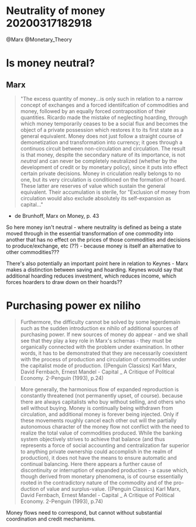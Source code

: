 Neutrality of money 20200317182918
==================================

@Marx
@Monetary_Theory

# Is money neutral?

## Marx
>"The excess quantity of money...is only such in relation to a narrow concept of exchanges and a forced identiifcation of commodities and money, followed by an equally forced contraposition of their quantities. Ricardo made the mistake of neglecting hoarding, through which money temporarily ceases to be a social flux and becomes the object of a private possession which restores it to its first state as a general equivalent. Money does not just follow a straight course of demonetization and transformation into currency; it goes through a continuos circuit between non-circulation and circulation. The result is that money, despite the secondary nature of its importance, is not *neutral* and can never be completely neutralized (whether by the development of credit or by monetary policy), since it puts into effect certain private decisions. Money in criculation really belongs to no one, but its very circulation is conditioned on the formation of hoard. These latter are reserves of value which sustain the general equivalent. Their accumulation is sterile, for "Exclusion of money from circulation would also exclude absolutely its self-expansion as capital..."

- de Brunhoff, Marx on Money, p. 43

So here money isn't neutral - where neutrality is defined as being a state moved through in the essential transformation of one commodity into another that has no effect on the prices of those commodities and decisions to produce/exchange, etc (??) - because money is itself an alternative to other commodities???

There's also potentially an important point here in relation to Keynes - Marx makes a distinction between saving and hoarding. Keynes would say that additional hoarding reduces investment, which reduces income, which forces hoarders to draw down on their hoards??


# Purchasing power ex niliho

> Furthermore, the difficulty   cannot be solved by some legerdemain such as the sudden introduction   ex nihilo of additional sources of purchasing power. If new sources of   money do appear - and we shall see that they play a key role in Marx's   schemas - they must be organically connected with the problem under   examination. In other words, it has to be demonstrated that they are   necessarily coexistent with the process of production and circulation of   commodities under the capitalist mode of production. 
((Penguin Classics) Karl Marx, David Fernbach, Ernest Mandel - Capital _ A Critique of Political Economy. 2-Penguin (1993), p.24)


> More generally, the harmonious flow of expanded reproduction is   constantly threatened (not permanently upset, of course). because there   are always capitalists who buy without selling, and others who sell   without buying. Money is continually being withdrawn from circulation,   and additional money is forever being injected. Only if these movements   roughly cancel each other out will the partially autonomous character   of the money flow not conflict with the need to realize the total value   of commodities produced. While the banking system objectively strives   to achieve that balance (and thus represents a force of social accounting   and centralization far superior to anything private ownership could   accomplish in the realm of production), it does not have the means to   ensure automatic and continual balancing. Here there appears a further   cause of discontinuity or interruption of expanded production - a cause   which, though derived from monetary phenomena, is of course essentially   rooted in the contradictory nature of the commodity and of the pro-  duction of value and surplus-value. 
((Penguin Classics) Karl Marx, David Fernbach, Ernest Mandel - Capital _ A Critique of Political Economy. 2-Penguin (1993), p.74)

Money flows need to correspond, but cannot without substantial coordination and credit mechanisms.